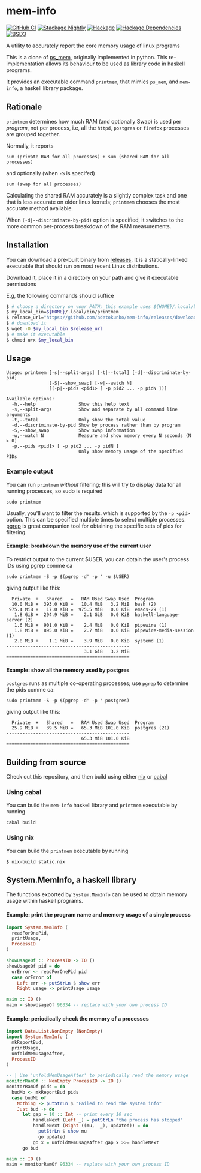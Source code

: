 # mem-info

[![GitHub CI](https://github.com/adetokunbo/mem-info/actions/workflows/nix-ci.yml/badge.svg)](https://github.com/adetokunbo/mem-info/actions)
[![Stackage Nightly](http://stackage.org/package/mem-info/badge/nightly)](http://stackage.org/nightly/package/mem-info)
[![Hackage][hackage-badge]][hackage]
[![Hackage Dependencies][hackage-deps-badge]][hackage-deps]
[![BSD3](https://img.shields.io/badge/license-BSD3-green.svg?dummy)](https://github.com/adetokunbo/mem-info/blob/master/LICENSE)

A utility to accurately report the core memory usage of linux programs

This is a clone of [ps_mem], originally implemented in python. This
re-implementation allows its behaviour to be used as library code in haskell
programs.

It provides an executable command `printmem`, that mimics `ps_mem`, and
`mem-info`, a haskell library package.

## Rationale

`printmem` determines how much RAM (and optionally Swap) is used per *program*, not per
process, i.e, all the `httpd`, `postgres` or `firefox` processes are grouped
together.

Normally, it reports

```
sum (private RAM for all processes) + sum (shared RAM for all processes)
```

and optionally (when `-S` is specifed)

```
sum (swap for all processes)
```

Calculating the shared RAM accurately is a slightly complex task and one that is
less accurate on older linux kernels; `printmem` chooses the most accurate
method available.

When `(-d|--discriminate-by-pid)` option is specified, it switches to the more
common per-process breakdown of the RAM measurements.

## Installation

You can download a pre-built binary from [releases].  It is a statically-linked executable that should run on most recent Linux distributions.

Download it, place it in a directory on your path and give it executable permissions

E.g, the following commands should suffice

```bash
$ # choose a directory on your PATH; this example uses ${HOME}/.local/bin
$ my_local_bin=${HOME}/.local/bin/printmem
$ release_url="https://github.com/adetokunbo/mem-info/releases/download/v0.1.0.0pre1/printmem"
$ # download it
$ wget -O $my_local_bin $release_url
$ # make it executable
$ chmod u+x $my_local_bin
```


## Usage

```
Usage: printmem [-s|--split-args] [-t|--total] [-d|--discriminate-by-pid]
                [-S|--show_swap] [-w|--watch N]
                [(-p|--pids <pid1> [ -p pid2 ... -p pidN ])]

Available options:
  -h,--help                Show this help text
  -s,--split-args          Show and separate by all command line arguments
  -t,--total               Only show the total value
  -d,--discriminate-by-pid Show by process rather than by program
  -S,--show_swap           Show swap information
  -w,--watch N             Measure and show memory every N seconds (N > 0)
  -p,--pids <pid1> [ -p pid2 ... -p pidN ]
                           Only show memory usage of the specified PIDs
```

### Example output

You can run `printmem` *without* filtering; this will try to display data for
all running processes, so sudo is required

```sudo printmem```

Usually, you'll want to filter the results. which is supported by the `-p <pid>`
option.  This can be specified multiple times to select multiple processes. [pgrep] is great companion tool for obtaining the specific sets of pids for filtering.

#### Example: breakdown the memory use of the current user

To restrict output to the current $USER, you can obtain the user's process IDs using pgrep comme ca

```
sudo printmem -S -p $(pgrep -d' -p ' -u $USER)
```

giving output like this:

```
  Private  +   Shared   =   RAM Used Swap Used  Program
  10.0 MiB +  393.0 KiB =   10.4 MiB   3.2 MiB  bash (2)
 975.4 MiB +   17.0 KiB =  975.5 MiB   0.0 KiB  emacs-29 (1)
   1.8 GiB +  294.9 MiB =    2.1 GiB   0.0 KiB  haskell-language-server (2)
   1.6 MiB +  901.0 KiB =    2.4 MiB   0.0 KiB  pipewire (1)
   1.8 MiB +  895.0 KiB =    2.7 MiB   0.0 KiB  pipewire-media-session (1)
   2.8 MiB +    1.1 MiB =    3.9 MiB   0.0 KiB  systemd (1)
----------------------------------------------
                             3.1 GiB   3.2 MiB
==============================================

```

#### Example: show all the memory used by postgres

`postgres` runs as multiple co-operating processes; use `pgrep` to determine the pids comme ca:

```
sudo printmem -S -p $(pgrep -d' -p ' postgres)
```

giving output like this:

```
  Private  +   Shared   =   RAM Used Swap Used  Program
  25.9 MiB +   39.5 MiB =   65.3 MiB 101.0 KiB  postgres (21)
----------------------------------------------
                            65.3 MiB 101.0 KiB
==============================================

```

## Building from source

Check out this repository, and then build using either [nix] or [cabal]

### Using cabal

You can build the `mem-info` haskell library and `printmem` executable by running

```
cabal build
```

### Using nix

You can build the `printmem` executable by running

```
$ nix-build static.nix
```


## System.MemInfo, a haskell library

The functions exported by `System.MemInfo` can be used to obtain memory usage
within haskell programs.

#### Example: print the program name and memory usage of a single process

```haskell
import System.MemInfo (
  readForOnePid,
  printUsage,
  ProcessID
)

showUsageOf :: ProcessID -> IO ()
showUsageOf pid = do
  orError <- readForOnePid pid
  case orError of
    Left err -> putStrLn $ show err
    Right usage -> printUsage usage

main :: IO ()
main = showUsageOf 96334 -- replace with your own process ID
```

#### Example: periodically check the memory of a processes

```haskell
import Data.List.NonEmpty (NonEmpty)
import System.MemInfo (
  mkReportBud,
  printUsage,
  unfoldMemUsageAfter,
  ProcessID
)

-- | Use 'unfoldMemUsageAfter' to periodically read the memory usage
monitorRamOf :: NonEmpty ProcessID -> IO ()
monitorRamOf pids = do
  budMb <- mkReportBud pids
  case budMb of
    Nothing -> putStrLn $ "Failed to read the system info"
    Just bud -> do
      let gap = 10 :: Int -- print every 10 sec
          handleNext (Left _) = putStrLn "the process has stopped"
          handleNext (Right ((mu,  _), updated)) = do
            putStrLn $ show mu
            go updated
          go x = unfoldMemUsageAfter gap x >>= handleNext
      go bud

main :: IO ()
main = monitorRamOf 96334 -- replace with your own process ID
```


[hackage-deps-badge]: <https://img.shields.io/hackage-deps/v/mem-info.svg>
[hackage-deps]:       <http://packdeps.haskellers.com/feed?needle=mem-info>
[hackage-badge]:      <https://img.shields.io/hackage/v/mem-info.svg>
[hackage]:            <https://hackage.haskell.org/package/mem-info>
[ps_mem]:             <https://github.com/pixelb/ps_mem/blob/master/README.md>
[pgrep]:              <https://www.man7.org/linux/man-pages/man1/pgrep.1.html>
[releases]:           <https://github.com/adetokunbo/mem-info/releases>
[nix]:                <https://nixos.org/manual/nix/stable/installation/installation>
[cabal]:              <https://cabal.readthedocs.io/en/stable/index.html>
